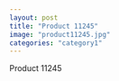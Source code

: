 ```yaml
---
layout: post
title: "Product 11245"
image: "product11245.jpg"
categories: "category1"
---
```

Product 11245
